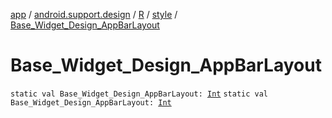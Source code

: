 [app](../../../index.md) / [android.support.design](../../index.md) / [R](../index.md) / [style](index.md) / [Base_Widget_Design_AppBarLayout](.)

# Base_Widget_Design_AppBarLayout

`static val Base_Widget_Design_AppBarLayout: `[`Int`](https://kotlinlang.org/api/latest/jvm/stdlib/kotlin/-int/index.html)
`static val Base_Widget_Design_AppBarLayout: `[`Int`](https://kotlinlang.org/api/latest/jvm/stdlib/kotlin/-int/index.html)